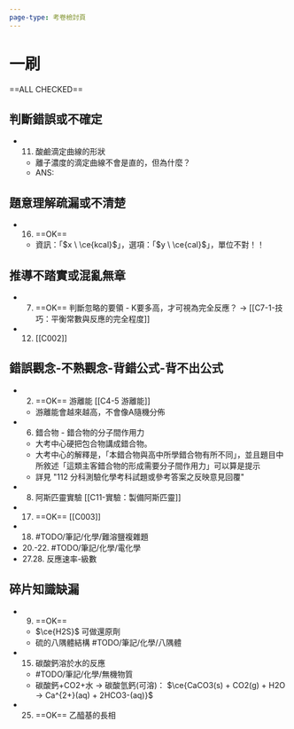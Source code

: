 ```yaml
---
page-type: 考卷檢討頁
---
```


# 一刷
==ALL CHECKED==
## 判斷錯誤或不確定
- 11. 酸鹼滴定曲線的形狀
	- 離子濃度的滴定曲線不會是直的，但為什麼？
	- ANS:

## 題意理解疏漏或不清楚
- 16. ==OK==
	- 資訊：「$x \ \ce{kcal}$」，選項：「$y \ \ce{cal}$」，單位不對！！ 

## 推導不踏實或混亂無章 
- 7. ==OK== 判斷忽略的要領 - K要多高，才可視為完全反應？ -> [[C7-1-技巧：平衡常數與反應的完全程度]]
- 12. [[C002]]
## 錯誤觀念-不熟觀念-背錯公式-背不出公式
- 2. ==OK== 游離能 [[C4-5 游離能]]
	- 游離能會越來越高，不會像A隨機分佈
- 6. 錯合物 - 錯合物的分子間作用力 
	- 大考中心硬把包合物講成錯合物。
	- 大考中心的解釋是，「本錯合物與高中所學錯合物有所不同」，並且題目中所敘述「這類主客錯合物的形成需要分子間作用力」可以算是提示
	- 詳見 "112 分科測驗化學考科試題或參考答案之反映意見回覆"
- 8. 阿斯匹靈實驗 [[C11-實驗：製備阿斯匹靈]]
- 17. ==OK== [[C003]]
- 18. #TODO/筆記/化學/難溶鹽複雜題
- 20.-22. #TODO/筆記/化學/電化學 
- 27.28. 反應速率-級數
## 碎片知識缺漏
- 9. ==OK==
	- $\ce{H2S}$ 可做還原劑
	- 硫的八隅體結構 #TODO/筆記/化學/八隅體 
- 15. 碳酸鈣溶於水的反應
	- #TODO/筆記/化學/無機物質
	- 碳酸鈣+CO2+水 -> 碳酸氫鈣(可溶)： $\ce{CaCO3(s) + CO2(g) + H2O -> Ca^{2+}(aq) + 2HCO3-(aq)}$ 
- 25. ==OK== 乙醯基的長相 
